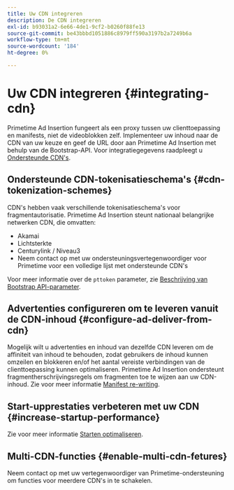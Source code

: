 ```yaml
---
title: Uw CDN integreren
description: De CDN integreren
exl-id: b93031a2-6e66-4de1-9cf2-b0260f88fe13
source-git-commit: be43bbbd1051886c8979ff590a3197b2a7249b6a
workflow-type: tm+mt
source-wordcount: '184'
ht-degree: 0%

---
```


# Uw CDN integreren {#integrating-cdn}

Primetime Ad Insertion fungeert als een proxy tussen uw clienttoepassing en manifests, niet de videoblokken zelf. Implementeer uw inhoud naar de CDN van uw keuze en geef de URL door aan Primetime Ad Insertion met behulp van de Bootstrap-API. Voor integratiegegevens raadpleegt u [Ondersteunde CDN&#39;s](/help/primetime-ad-insertion/technical-reference/supported-cdns.md).

## Ondersteunde CDN-tokenisatieschema&#39;s {#cdn-tokenization-schemes}

CDN&#39;s hebben vaak verschillende tokenisatieschema&#39;s voor fragmentautorisatie. Primetime Ad Insertion steunt nationaal belangrijke netwerken CDN, die omvatten:

* Akamai
* Lichtsterkte
* Centurylink / Niveau3
* Neem contact op met uw ondersteuningsvertegenwoordiger voor Primetime voor een volledige lijst met ondersteunde CDN&#39;s

Voor meer informatie over de `pttoken` parameter, zie [Beschrijving van Bootstrap API-parameter](/help/primetime-ad-insertion/technical-reference/bootstrap-api.md#parameter-description).

## Advertenties configureren om te leveren vanuit de CDN-inhoud {#configure-ad-deliver-from-cdn}

Mogelijk wilt u advertenties en inhoud van dezelfde CDN leveren om de affiniteit van inhoud te behouden, zodat gebruikers de inhoud kunnen omzeilen en blokkeren en/of het aantal vereiste verbindingen van de clienttoepassing kunnen optimaliseren. Primetime Ad Insertion ondersteunt fragmentherschrijvingsregels om fragmenten toe te wijzen aan uw CDN-inhoud. Zie voor meer informatie [Manifest re-writing](/help/primetime-ad-insertion/technical-reference/manifest-rewriting.md).

## Start-upprestaties verbeteren met uw CDN {#increase-startup-performance}

Zie voor meer informatie [Starten optimaliseren](/help/primetime-ad-insertion/best-practices/optimize-video-startup-time.md).

## Multi-CDN-functies {#enable-multi-cdn-fetures}

Neem contact op met uw vertegenwoordiger van Primetime-ondersteuning om functies voor meerdere CDN&#39;s in te schakelen.
